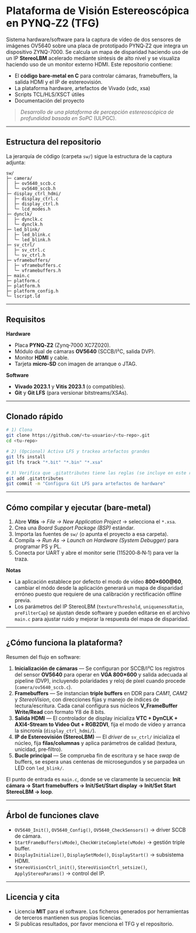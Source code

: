 # Plataforma de Visión Estereoscópica en PYNQ‑Z2 (TFG)

Sistema hardware/software para la captura de vídeo de dos sensores de imágenes OV5640 sobre una placa de prototipado PYNQ‑Z2 que integra un dispositivo ZYNQ-7000.
Se calcula un mapa de disparidad haciendo uso de un IP **StereoLBM** acelerado mediante síntesis de alto nivel y se visualiza haciendo uso de un monitor externo HDMI. Este repositorio contiene:
- El **código bare‑metal en C** para controlar cámaras, framebuffers, la salida HDMI y el IP de estereovisión.
- La plataforma hardware, artefactos de Vivado (xdc, xsa)
- Scripts TCL/HLS/XSCT útiles
- Documentación del proyecto

> *Desarrollo de una plataforma de percepción estereoscópica de profundidad basada en SoPC* (ULPGC).

---

## Estructura del repositorio

La jerarquía de código (carpeta `sw/`) sigue la estructura de la captura adjunta:

```
sw/
├─ camera/
│  ├─ ov5640_sccb.c
│  └─ ov5640_sccb.h
├─ display_ctrl_hdmi/
│  ├─ display_ctrl.c
│  ├─ display_ctrl.h
│  └─ lcd_modes.h
├─ dynclk/
│  ├─ dynclk.c
│  └─ dynclk.h
├─ led_blink/
│  ├─ led_blink.c
│  └─ led_blink.h
├─ sv_ctrl/
│  ├─ sv_ctrl.c
│  └─ sv_ctrl.h
├─ vframebuffers/
│  ├─ vframebuffers.c
│  └─ vframebuffers.h
├─ main.c
├─ platform.c
├─ platform.h
├─ platform_config.h 
└─ lscript.ld
```

---

## Requisitos

**Hardware**
- Placa **PYNQ‑Z2** (Zynq‑7000 XC7Z020).
- Módulo dual de cámaras **OV5640** (SCCB/I²C, salida DVP).
- Monitor **HDMI** y cable.
- Tarjeta **micro‑SD** con imagen de arranque o JTAG.

**Software**
- **Vivado 2023.1** y **Vitis 2023.1** (o compatibles).
- **Git** y **Git LFS** (para versionar bitstreams/XSAs).

---

## Clonado rápido

```bash
# 1) Clona
git clone https://github.com/<tu-usuario>/<tu-repo>.git
cd <tu-repo>

# 2) (Opcional) Activa LFS y trackea artefactos grandes
git lfs install
git lfs track "*.bit" "*.bin" "*.xsa"

# 3) Verifica que .gitattributes tiene las reglas (se incluye en este repo)
git add .gitattributes
git commit -m "Configura Git LFS para artefactos de hardware"
```

---

## Cómo compilar y ejecutar (bare‑metal)

1. Abre **Vitis** → *File → New Application Project* → selecciona el `*.xsa`.
2. Crea una *Board Support Package (BSP)* estándar.
3. Importa las fuentes de `sw/` (o apunta el proyecto a esa carpeta).
4. Compila → *Run As → Launch on Hardware (System Debugger)* para programar PS y PL.
5. Conecta por UART y abre el monitor serie (115200‑8‑N‑1) para ver la traza.

**Notas**
- La aplicación establece por defecto el modo de vídeo **800×600@60**, cambiar el módo desde la aplicación generará un mapa de disparidad erróneo puesto que requiere de una calibración y rectificación offline previa.
- Los parámetros del IP StereoLBM (`textureThreshold`, `uniquenessRatio`, `preFilterCap`) se ajustan desde software y pueden editarse en el archivo `main.c` para ajustar ruido y mejorar la respuesta del mapa de disparidad.

---

## ¿Cómo funciona la plataforma?

Resumen del flujo en software:

1. **Inicialización de cámaras** — Se configuran por SCCB/I²C los registros del sensor **OV5640** para operar en **VGA 800×600** y salida adecuada al pipeline (DVP), incluyendo polaridades y reloj de píxel cuando procede (`camera/ov5640_sccb.c`).  
2. **Framebuffers** — Se instancian **triple buffers** en DDR para *CAM1*, *CAM2* y *StereoVision*, con direcciones fijas y manejo de índices de lectura/escritura. Cada canal configura sus núcleos **V_FrameBuffer Write/Read** con formato Y8 de 8 bits.
3. **Salida HDMI** — El controlador de display inicializa **VTC + DynCLK + AXI4-Stream to Video Out + RGB2DVI**, fija el modo de vídeo y arranca la sincronía (`display_ctrl_hdmi/`).  
4. **IP de Estereovisión (StereoLBM)** — El *driver* de `sv_ctrl/` inicializa el núcleo, fija **filas/columnas** y aplica parámetros de calidad (textura, unicidad, pre‑filtro).  
5. **Bucle principal** — Se comprueba fin de escritura y se hace *swap* de buffers, se espera unas centenas de microsegundos y se parpadea un LED con `led_blink/`.  

El punto de entrada es `main.c`, donde se ve claramente la secuencia: **Init cámara → Start framebuffers → Init/Set/Start display → Init/Set Start StereoLBM → loop**.

---

## Árbol de funciones clave

- `OV5640_Init()`, `OV5640_Config()`, `OV5640_CheckSensors()` → driver SCCB de cámara.
- `StartFrameBuffers(vMode)`, `CheckWriteComplete(vMode)` → gestión triple buffer.
- `DisplayInitialize()`, `DisplaySetMode()`, `DisplayStart()` → subsistema HDMI.
- `StereoVisionCtrl_init()`, `StereoVisionCtrl_setsize()`, `ApplyStereoParams()` → control del IP.

---

## Licencia y cita

- Licencia **MIT** para el software. Los ficheros generados por herramientas de terceros mantienen sus propias licencias.
- Si publicas resultados, por favor menciona el TFG y el repositorio.



